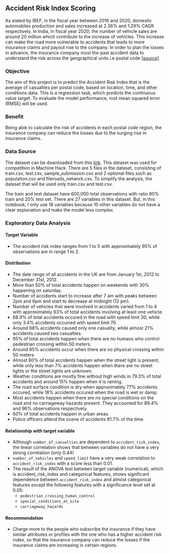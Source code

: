 ## Accident Risk Index Scoring
As stated by IBEF, in the fiscal year between 2016 and 2020, domestic automobiles production and sales increased at 2.36% and 1.29% CAGR respectively. In India, in fiscal year 2020, the number of vehicle sales are around 20 million which contribute to the increase of vehicles. This increase can make the road more vulnerable to accidents that leads to more insurance claims and payout rise to the company. In order to plan the losses in advance, the insurance company must the past accident data to understand the risk across the geographical units i.e postal code [[source](https://machinehack.com/hackathon/predict_accident_risk_score_for_unique_postcode/data)]. 

### Objective
The aim of this project is to predict the Accident Risk Index that is the average of casualties per postal code, based on location, time, and other conditions data.
This is a regression task, which predicts the continuous value target. To evaluate the model performance, root mean squared error (RMSE) will be used.

### Benefit
Being able to calculate the risk of accidents in each postal code region, the insurance company can reduce the losses due to the surging rise in insurance claims.

### Data Source
The dataset can be downloaded from this [link](https://machinehack.com/hackathon/predict_accident_risk_score_for_unique_postcode/overview). This dataset was used for competition in Machine Hack. There are 5 files in the dataset, consisting of train.csv, test.csv, sample_submission.csv and 2 optional files such as population.csv and fileroads_network.csv. To simplify the analysis, the dataset that will be used only train.csv and test.csv. 

The train and test dataset have 600,000 total observations with ratio 80% train and 20% test set.  There are 27 variables in this dataset. But, in this notebook, I only use 18 variables because 10 other variables do not have a clear explanation and make the model less complex.

### Exploratory Data Analysis
#### Target Variable
* The accident risk index ranges from 1 to 5 with approximately 95% of observations are in range 1 to 2.

#### Distribution
* The date range of all accidents in the UK are from January 1st, 2012 to December 31st, 2012.
* More than 50% of total accidents happen on weekends with 30% happening on saturday.
* Number of accidents start to increase after 7 am with peaks between 2pm and 6pm and start to decrease at midnight (12 pm).
* Number of vehicles that were involved in accidents varied from 1 to 4 with approximately 93% of total accidents involving at least one vehicle.
* 68.9% of total accidents occured in the road with speed limit 30, while only 3.4% accidents occurred with speed limit 70.
* Around 68% accidents caused only one casualty, while almost 21% accidents caused two casualties.
* 95% of total accidents happen when there are no humans who control pedestrian crossing within 50 meters.
* Around 85% accidents occur when there are no physical crossing within 50 meters.
* Almost 80% of total accidents happen when the street light is present, while only less than 7% accidents happen when there are no street lights or the street lights are unknown.
* Weather conditions are mostly fine without high winds in 79.3% of total accidents and around 15% happen when it is raining.
* The road surface condition is dry when approximately 77% accidents occured, while 18% accidents occured when the road is wet or damp.
* Most accidents happen when there are no special conditions on the road and no carriageway hazards present. They accounted for 89.4% and 96% observations respectively.
* 60% of total accidents happen in urban areas.
* Police officers attend the scene of accidents 81.7% of the time.

#### Relationship with target variable
* Although `number_of_casualties` are dependent to `accident_risk_index`, the linear correlation shows that between variables do not have a very strong correlation (only 0.44)
* `number_of_vehicles` and `speed_limit` have a very weak correlation to `accident_risk_index` with a score less than 0.01.
* The result of the ANOVA test between target variable (numerical), which is accident_risk_index and categorical features, shows significant dependence between `accident_risk_index` and almost categorical features except the following features with a significance level set at 0.05:
   * `pedestrian_crossing_human_control`
   * `special_conditions_at_site`
   * `carriageway_hazards`



#### Recommendation
* Charge more to the people who subscribe the insurance if they have similar attributes or profiles with the one who has a higher accident risk index, so that the insurance company can reduce the losses if the insurance claims are increasing in certain regions.
